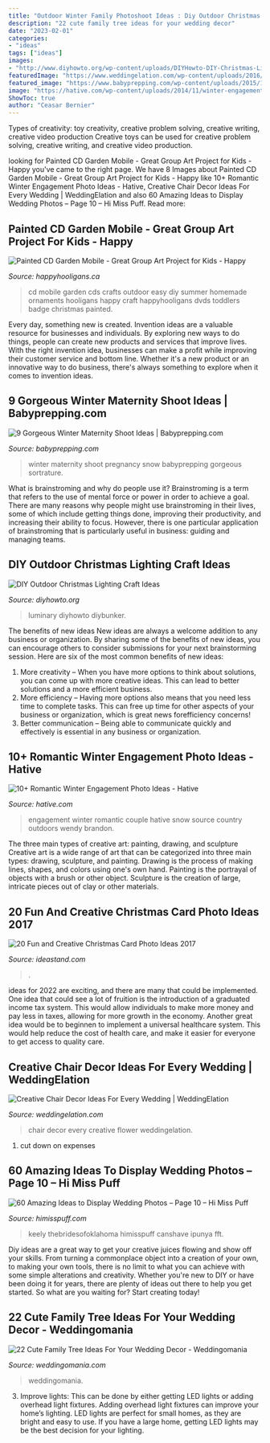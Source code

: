 ```yaml
---
title: "Outdoor Winter Family Photoshoot Ideas : Diy Outdoor Christmas Lighting Craft Ideas"
description: "22 cute family tree ideas for your wedding decor"
date: "2023-02-01"
categories:
- "ideas"
tags: ["ideas"]
images:
- "http://www.diyhowto.org/wp-content/uploads/DIYHowto-DIY-Christmas-Light-Craft-Ideas-08.jpg"
featuredImage: "https://www.weddingelation.com/wp-content/uploads/2016/05/wedding-chair-fabric-flower-e1464166243544.jpg"
featured_image: "https://www.babyprepping.com/wp-content/uploads/2015/11/winter-pregnancy21.jpg"
image: "https://hative.com/wp-content/uploads/2014/11/winter-engagement-photo-ideas/13-winter-engagement-photo-ideas.jpg"
ShowToc: true
author: "Ceasar Bernier"
---
```



Types of creativity: toy creativity, creative problem solving, creative writing, creative video production
Creative toys can be used for creative problem solving, creative writing, and creative video production.

	

		
looking for Painted CD Garden Mobile - Great Group Art Project for Kids - Happy you've came to the right page. We have 8 Images about Painted CD Garden Mobile - Great Group Art Project for Kids - Happy like 10+ Romantic Winter Engagement Photo Ideas - Hative, Creative Chair Decor Ideas For Every Wedding | WeddingElation and also 60 Amazing Ideas to Display Wedding Photos – Page 10 – Hi Miss Puff. Read more:
		
    
## Painted CD Garden Mobile - Great Group Art Project For Kids - Happy

<img loading=lazy src="https://cdn.happyhooligans.ca/wp-content/uploads/2018/07/CD-Garden-Mobile-Happy-Hooligans-.jpg" onerror="this.onerror=null;this.src='https://tse4.mm.bing.net/th?id=OIP.-dsIxt0sB12xKsbEknXN-wAAAA&amp;pid=15.1';" alt="Painted CD Garden Mobile - Great Group Art Project for Kids - Happy">

_Source: happyhooligans.ca_

>cd mobile garden cds crafts outdoor easy diy summer homemade ornaments hooligans happy craft happyhooligans dvds toddlers badge christmas painted. 

	

Every day, something new is created. Invention ideas are a valuable resource for businesses and individuals. By exploring new ways to do things, people can create new products and services that improve lives. With the right invention idea, businesses can make a profit while improving their customer service and bottom line. Whether it's a new product or an innovative way to do business, there's always something to explore when it comes to invention ideas.

    
## 9 Gorgeous Winter Maternity Shoot Ideas | Babyprepping.com

<img loading=lazy src="https://www.babyprepping.com/wp-content/uploads/2015/11/winter-pregnancy21.jpg" onerror="this.onerror=null;this.src='https://tse3.mm.bing.net/th?id=OIP.ORoxM9IruMJodWsoMA1-nQHaJ6&amp;pid=15.1';" alt="9 Gorgeous Winter Maternity Shoot Ideas | Babyprepping.com">

_Source: babyprepping.com_

>winter maternity shoot pregnancy snow babyprepping gorgeous sortrature. 

	

What is brainstroming and why do people use it?
Brainstroming is a term that refers to the use of mental force or power in order to achieve a goal. There are many reasons why people might use brainstroming in their lives, some of which include getting things done, improving their productivity, and increasing their ability to focus. However, there is one particular application of brainstroming that is particularly useful in business: guiding and managing teams.

    
## DIY Outdoor Christmas Lighting Craft Ideas

<img loading=lazy src="http://www.diyhowto.org/wp-content/uploads/DIYHowto-DIY-Christmas-Light-Craft-Ideas-08.jpg" onerror="this.onerror=null;this.src='https://tse4.mm.bing.net/th?id=OIP.-8c2ZBzcVgJER-fc6hvm8AHaNQ&amp;pid=15.1';" alt="DIY Outdoor Christmas Lighting Craft Ideas">

_Source: diyhowto.org_

>luminary diyhowto diybunker. 

	

The benefits of new ideas
New ideas are always a welcome addition to any business or organization. By sharing some of the benefits of new ideas, you can encourage others to consider submissions for your next brainstorming session. Here are six of the most common benefits of new ideas: 
1. More creativity – When you have more options to think about solutions, you can come up with more creative ideas. This can lead to better solutions and a more efficient business. 
2. More efficiency – Having more options also means that you need less time to complete tasks. This can free up time for other aspects of your business or organization, which is great news forefficiency concerns! 
3. Better communication – Being able to communicate quickly and effectively is essential in any business or organization.

    
## 10+ Romantic Winter Engagement Photo Ideas - Hative

<img loading=lazy src="https://hative.com/wp-content/uploads/2014/11/winter-engagement-photo-ideas/13-winter-engagement-photo-ideas.jpg" onerror="this.onerror=null;this.src='https://tse2.mm.bing.net/th?id=OIP.FjAmDECbjysfJG06-GnXeQHaLH&amp;pid=15.1';" alt="10+ Romantic Winter Engagement Photo Ideas - Hative">

_Source: hative.com_

>engagement winter romantic couple hative snow source country outdoors wendy brandon. 

	

The three main types of creative art: painting, drawing, and sculpture
Creative art is a wide range of art that can be categorized into three main types: drawing, sculpture, and painting. Drawing is the process of making lines, shapes, and colors using one's own hand. Painting is the portrayal of objects with a brush or other object. Sculpture is the creation of large, intricate pieces out of clay or other materials.

    
## 20 Fun And Creative Christmas Card Photo Ideas 2017

<img loading=lazy src="https://ideastand.com/wp-content/uploads/2014/11/christmas-card-photo-ideas/17-christmas-card-photo-ideas.jpg" onerror="this.onerror=null;this.src='https://tse3.mm.bing.net/th?id=OIP.aAVQtyQ2ZuZForC4ulJAzwHaLH&amp;pid=15.1';" alt="20 Fun and Creative Christmas Card Photo Ideas 2017">

_Source: ideastand.com_

>. 

	

ideas for 2022 are exciting, and there are many that could be implemented. One idea that could see a lot of fruition is the introduction of a graduated income tax system. This would allow individuals to make more money and pay less in taxes, allowing for more growth in the economy. Another great idea would be to beginnen to implement a universal healthcare system. This would help reduce the cost of health care, and make it easier for everyone to get access to quality care.

    
## Creative Chair Decor Ideas For Every Wedding | WeddingElation

<img loading=lazy src="https://www.weddingelation.com/wp-content/uploads/2016/05/wedding-chair-fabric-flower-e1464166243544.jpg" onerror="this.onerror=null;this.src='https://tse3.mm.bing.net/th?id=OIP.A8VuejLYmsvQTh3gBpWzUwHaK_&amp;pid=15.1';" alt="Creative Chair Decor Ideas For Every Wedding | WeddingElation">

_Source: weddingelation.com_

>chair decor every creative flower weddingelation. 

	

1. cut down on expenses

    
## 60 Amazing Ideas To Display Wedding Photos – Page 10 – Hi Miss Puff

<img loading=lazy src="https://www.himisspuff.com/wp-content/uploads/2016/08/Display-photos-wedding-centerpiece.jpg" onerror="this.onerror=null;this.src='https://tse4.mm.bing.net/th?id=OIP._o3py_rALt4HghqfgJfC_wHaLH&amp;pid=15.1';" alt="60 Amazing Ideas to Display Wedding Photos – Page 10 – Hi Miss Puff">

_Source: himisspuff.com_

>keely thebridesofoklahoma himisspuff canshave ipunya fft. 

	

Diy ideas are a great way to get your creative juices flowing and show off your skills. From turning a commonplace object into a creation of your own, to making your own tools, there is no limit to what you can achieve with some simple alterations and creativity. Whether you're new to DIY or have been doing it for years, there are plenty of ideas out there to help you get started. So what are you waiting for? Start creating today!

    
## 22 Cute Family Tree Ideas For Your Wedding Decor - Weddingomania

<img loading=lazy src="https://i.weddingomania.com/22-Family-Tree-Ideas-For-Your-Wedding13.jpg" onerror="this.onerror=null;this.src='https://tse3.mm.bing.net/th?id=OIP.BUAyMb311tqnrmdTOzJQrwAAAA&amp;pid=15.1';" alt="22 Cute Family Tree Ideas For Your Wedding Decor - Weddingomania">

_Source: weddingomania.com_

>weddingomania. 

	

3. Improve lights: This can be done by either getting LED lights or adding overhead light fixtures.
Adding overhead light fixtures can improve your home’s lighting. LED lights are perfect for small homes, as they are bright and easy to use. If you have a large home, getting LED lights may be the best decision for your lighting.

